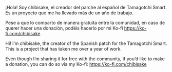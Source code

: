 ¡Hola! Soy chibisake, el creador del parche al español de Tamagotchi Smart. Es un proyecto que me ha llevado más de un año de trabajo.

Pese a que lo comparto de manera gratuita entre la comunidad, en caso de querer hacer una donación, podéis hacerlo por mi Ko-fi https://ko-fi.com/chibisake

Hi! I’m chibisake, the creator of the Spanish patch for the Tamagotchi Smart. This is a project that has taken me over a year of work.

Even though I’m sharing it for free with the community, if you’d like to make a donation, you can do so via my Ko-fi: https://ko-fi.com/chibisake

